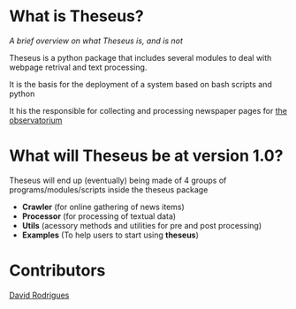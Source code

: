 What is Theseus?
================
*A brief overview on what Theseus is, and is not*

Theseus is a python package that includes several modules to deal with webpage retrival and text processing.

It is the basis for the deployment of a system based on bash scripts and python

It his the responsible for collecting and processing newspaper pages for
[the observatorium](http://theobservatorium.eu )

What will Theseus be at version 1.0?
====================================

Theseus will end up (eventually) being made of 4 groups of programs/modules/scripts inside the theseus package

* **Crawler** (for online gathering of news items)
* **Processor** (for processing of textual data)
* **Utils** (acessory methods and utilities for pre and post processing)
* **Examples** (To help users to start using **theseus**)

Contributors
============

[David Rodrigues](http://www.davidrodrigues.org)